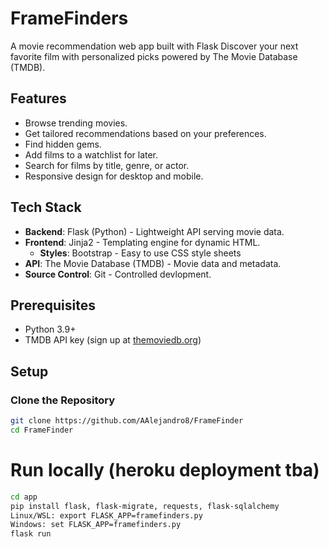 # FrameFinders

A movie recommendation web app built with Flask Discover your next favorite film with personalized picks powered by The Movie Database (TMDB).

## Features

- Browse trending movies.
- Get tailored recommendations based on your preferences.
- Find hidden gems.
- Add films to a watchlist for later.
- Search for films by title, genre, or actor.
- Responsive design for desktop and mobile.

## Tech Stack

- **Backend**: Flask (Python) - Lightweight API serving movie data.
- **Frontend**: Jinja2 - Templating engine for dynamic HTML.
  - **Styles**: Bootstrap - Easy to use CSS style sheets
- **API**: The Movie Database (TMDB) - Movie data and metadata.
- **Source Control**: Git - Controlled devlopment.

## Prerequisites

- Python 3.9+
- TMDB API key (sign up at [themoviedb.org](https://www.themoviedb.org/))

## Setup

### Clone the Repository

```bash
git clone https://github.com/AAlejandro8/FrameFinder
cd FrameFinder
```

# Run locally (heroku deployment tba)
```bash
cd app
pip install flask, flask-migrate, requests, flask-sqlalchemy
Linux/WSL: export FLASK_APP=framefinders.py
Windows: set FLASK_APP=framefinders.py
flask run
```
